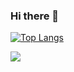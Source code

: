 ### Hi there 👋

<!--
**kimbareum/kimbareum** is a ✨ _special_ ✨ repository because its `README.md` (this file) appears on your GitHub profile.

Here are some ideas to get you started:

- 🔭 I’m currently working on ...
- 🌱 I’m currently learning ...
- 👯 I’m looking to collaborate on ...
- 🤔 I’m looking for help with ...
- 💬 Ask me about ...
- 📫 How to reach me: ...
- 😄 Pronouns: ...
- ⚡ Fun fact: ...
-->
[![Top Langs](https://github-readme-stats-one-eta-32.vercel.app/api/top-langs/?username=kimbareum&hide=Jupyter%20Notebook&theme=highcontrast)](https://github.com/kimbareum?tab=repositories)


<a href="https://bareumkim.notion.site/01e9f025e63e4f3582c2fd8107a7e192" target="_blank"><img src="https://img.shields.io/badge/Notion-000000?style=plastic&logo=Notion&logoColor=#000000"/></a>


